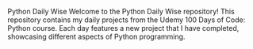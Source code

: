 Python Daily Wise
Welcome to the Python Daily Wise repository! This repository contains my daily projects from the Udemy 100 Days of Code: Python course. Each day features a new project that I have completed, showcasing different aspects of Python programming.
